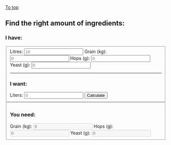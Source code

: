 [To top](#sub-content "top")
<DOCTYPE html>
<html lang="en">
<head>
</head>

<body>
		<h2>Find the right amount of ingredients:</h2>
		<!--<form>
			<input type="text" maxlength="40" placeholder="How many litres to brew?" name="name" required/>
			<select id="mySelect">
				<option value="na" selected="selected">Choose a recipe</option>
				<option value="paleale">Pale Ale</option>
				<option value="ipa">IPA</option>
				<option value="drystout">Dry Stout</option>
			</select> 
		</form>
		<div id="recipe"></div>-->
		<form>
			<h3>I have:</h3>
			<fieldset>
            <label>
                <span>Litres:</span>
                <input type="number" maxlength="3" placeholder="10" name="oldlitres" />
            </label>
            <label>
                <span>Grain (kg):</span>
                <input type="number" maxlength="3" placeholder="0" name="oldgrain" />
            </label> 
            <label>
                <span>Hops (g):</span>
                <input type="number" maxlength="3" placeholder="0" name="oldhops"/>
            </label>
            <label>
                <span>Yeast (g):</span>
                <input type="number" maxlength="3" placeholder="0" name="oldyeast"/>
            </label>
            <hr>
            <h3>I want:</h3>
            <label>
				<span>Liters:</span>
				<input type="number" maxlength="3" placeholder="0" name="newlitres" />
            </label>
            <input type="button" value="Calculate" onClick="amountCalculation(this.form)">
		</fieldset>
		<fieldset id="results">
			<h3>You need:</h3>
            <label>
                <span>Grain (kg):</span>
                <input type="number" maxlength="3" placeholder="0" name="newgrain" disabled />
            </label> 
            <label>
                <span>Hops (g):</span>
                <input type="number" maxlength="3" placeholder="0" name="newhops" disabled />
            </label>
            <label>
                <span>Yeast (g):</span>
                <input type="number" maxlength="3" placeholder="0" name="newyeast" disabled />
            </label>
            </fieldset>
		</form>

		

<!-- Bootstrap core JavaScript
================================================== -->
<!-- Placed at the end of the document so the pages load faster -->
<script src="https://ajax.googleapis.com/ajax/libs/jquery/1.11.1/jquery.min.js"></script>
<script src="../bootstrap/js/bootstrap.min.js"></script>
<script src="js/pageDownConverter.js"></script>
<script src="js/mdLoadUtils.js"></script>

<script>
	$( "select" )
	.change(function () {
	var str = "";
	$( "select option:selected" ).each(function() {
	str += $( this ).text();
	});
	if (str == 'IPA') {
		loadMD('articles/recipes/IPA.md', '#recipe');
	} else if (str == "Pale Ale") {
		loadMD('articles/recipes/PaleAle.md', '#recipe');
	} else if (str == "Dry Stout") {
		loadMD('articles/recipes/DryStout.md', '#recipe');
	}
/*	console.log(str);
	$( "#alcoholResult" ).text( str );
	loadMD('articles/Home.md', '#html-md'); */
	})
	.change();
	
	function amountCalculation(form){
		//var oldLitres = parseInt(form.oldlitres.value);
		//var newLitres = parseInt(form.newlitres.value);
		var oldLitres = form.oldlitres.value;
		var newLitres = form.newlitres.value;
		if (!parseInt(oldLitres) || !parseInt(newLitres)) {
			alert("Please enter current liters and wanted liters");
		} else {
			var multiplyFactor = form.newlitres.value / form.oldlitres.value;
			form.newgrain.value = (form.oldgrain.value * multiplyFactor).toFixed(1);
			form.newyeast.value = (form.oldyeast.value * multiplyFactor).toFixed(1);
			form.newhops.value = (form.oldhops.value * multiplyFactor).toFixed(1);
		}
		
		//alert(multiplyFactor);
		form.grain.value = "600";
		/*if (FG > OG) {
			document.getElementById("warn").innerHTML = "FG cannot be larger than OG";
		} else {
			var ABV = (OG - FG)*131;
			document.getElementById("warn").innerHTML = "";
		}

		document.getElementById("alcoholResult").innerHTML = "Your homebrewed beer contains approximately " + ABV.toString().substr(0,3)+"% alcohol";*/
    }
</script>
</body>
</html>
